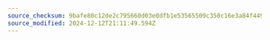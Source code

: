 ```yaml
---
source_checksum: 9bafe80c12de2c795660d03e0dfb1e53565509c350c16e3a84f449baa844a520
source_modified: 2024-12-12T21:11:49.594Z
---
```


